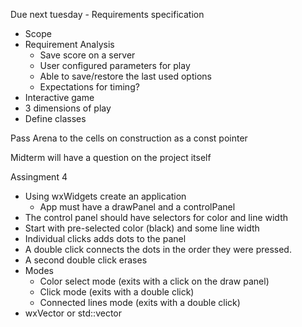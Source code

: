 Due next tuesday - Requirements specification

* Scope
* Requirement Analysis
    * Save score on a server
    * User configured parameters for play
    * Able to save/restore the last used options
    * Expectations for timing?
* Interactive game
* 3 dimensions of play
* Define classes

Pass Arena to the cells on construction as a const pointer

Midterm will have a question on the project itself

Assingment 4

* Using wxWidgets create an application
    * App must have a drawPanel and a controlPanel
* The control panel should have selectors for color and line width
* Start with pre-selected color (black) and some line width
* Individual clicks adds dots to the panel
* A double click connects the dots in the order they were pressed.
* A second double click erases
* Modes
    * Color select mode (exits with a click on the draw panel)
    * Click mode (exits with a double click)
    * Connected lines mode (exits with a double click)
* wxVector or std::vector


